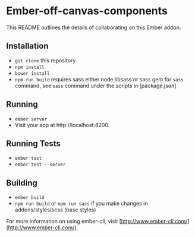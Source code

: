 # Ember-off-canvas-components

This README outlines the details of collaborating on this Ember addon.

## Installation

* `git clone` this repository
* `npm install`
* `bower install`
* `npm run build` requires sass either node libsass or sass gem for
  `sass` command, see `sass` command under the scripts in [package.json]

## Running

* `ember server`
* Visit your app at http://localhost:4200.

## Running Tests

* `ember test`
* `ember test --server`

## Building

* `ember build`
* `npm run build` or `npm run sass` if you make changes in
  addons/styles/scss (base styles)

For more information on using ember-cli, visit [http://www.ember-cli.com/](http://www.ember-cli.com/).
